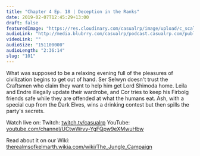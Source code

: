 ```yaml
---
title: "Chapter 4 Ep. 18 | Deception in the Ranks"
date: 2019-02-07T12:45:29+13:00
draft: false
featuredImage: "https://res.cloudinary.com/casualrp/image/upload/c_scale,f_auto,w_1600/chapter4/laundry.jpg"
audioLink: "http://media.blubrry.com/casualrp/podcast.casualrp.com/public/Chapter%204%20Ep.%2018%20_%20Deception%20in%20the%20Ranks.mp3"
videoLink: ""
audioSize: "151100000"
audioLength: "2:36:14"
slug: "101"
---
```


What was supposed to be a relaxing evening full of the pleasures of civilization begins to get out of hand. Ser Selwyn doesn't trust the Craftsmen who claim they want to help him get Lord Shimoda home. Leila and Endre illegally update their wardrobe, and Cor tries to keep his Firbolg friends safe while they are offended at what the humans eat. Ash, with a special cup from the Dark Elves, wins a drinking contest but then spills the party's secrets.

Watch live on:
Twitch: [twitch.tv/casualrp](https://www.twitch.tv/casualrp)
YouTube: [youtube.com/channel/UCtwWrvy-YgFQpw9eXMwuHbw](https://www.youtube.com/channel/UCtwWrvy-YgFQpw9eXMwuHbw)

Read about it on our Wiki: [therealmsofkelmarth.wikia.com/wiki/The_Jungle_Campaign](http://therealmsofkelmarth.wikia.com/wiki/The_Jungle_Campaign)
